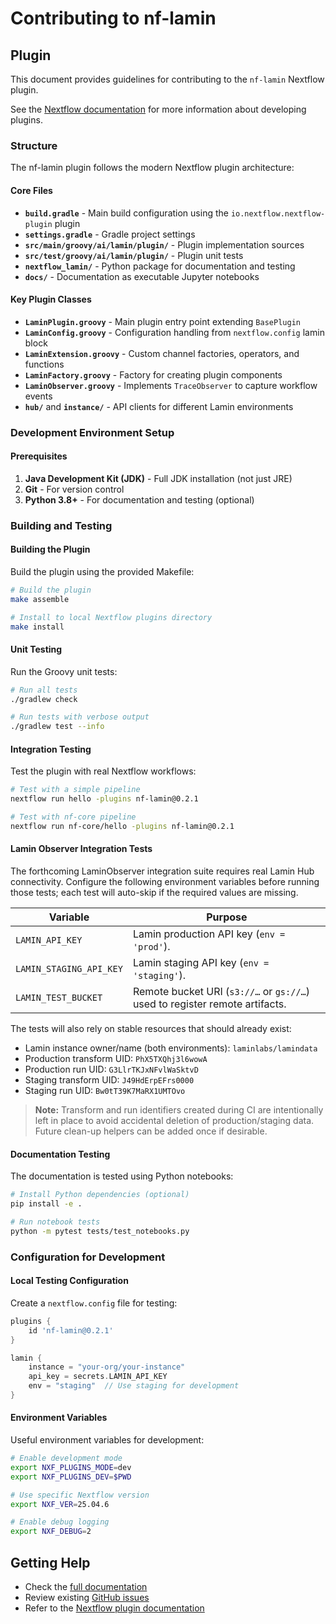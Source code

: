 # Contributing to nf-lamin

## Plugin

This document provides guidelines for contributing to the `nf-lamin` Nextflow plugin.

See the [Nextflow documentation](https://nextflow.io/docs/latest/plugins.html) for more information about developing plugins.

### Structure

The nf-lamin plugin follows the modern Nextflow plugin architecture:

#### Core Files

- **`build.gradle`** - Main build configuration using the `io.nextflow.nextflow-plugin` plugin
- **`settings.gradle`** - Gradle project settings
- **`src/main/groovy/ai/lamin/plugin/`** - Plugin implementation sources
- **`src/test/groovy/ai/lamin/plugin/`** - Plugin unit tests
- **`nextflow_lamin/`** - Python package for documentation and testing
- **`docs/`** - Documentation as executable Jupyter notebooks

#### Key Plugin Classes

- **`LaminPlugin.groovy`** - Main plugin entry point extending `BasePlugin`
- **`LaminConfig.groovy`** - Configuration handling from `nextflow.config` lamin block
- **`LaminExtension.groovy`** - Custom channel factories, operators, and functions
- **`LaminFactory.groovy`** - Factory for creating plugin components
- **`LaminObserver.groovy`** - Implements `TraceObserver` to capture workflow events
- **`hub/`** and **`instance/`** - API clients for different Lamin environments

### Development Environment Setup

#### Prerequisites

1. **Java Development Kit (JDK)** - Full JDK installation (not just JRE)
2. **Git** - For version control
3. **Python 3.8+** - For documentation and testing (optional)

### Building and Testing

#### Building the Plugin

Build the plugin using the provided Makefile:

```bash
# Build the plugin
make assemble

# Install to local Nextflow plugins directory
make install
```

#### Unit Testing

Run the Groovy unit tests:

```bash
# Run all tests
./gradlew check

# Run tests with verbose output
./gradlew test --info
```

#### Integration Testing

Test the plugin with real Nextflow workflows:

```bash
# Test with a simple pipeline
nextflow run hello -plugins nf-lamin@0.2.1

# Test with nf-core pipeline
nextflow run nf-core/hello -plugins nf-lamin@0.2.1
```

#### Lamin Observer Integration Tests

The forthcoming LaminObserver integration suite requires real Lamin Hub connectivity. Configure the following environment variables before running those tests; each test will auto-skip if the required values are missing.

| Variable                | Purpose                                                                     |
| ----------------------- | --------------------------------------------------------------------------- |
| `LAMIN_API_KEY`         | Lamin production API key (`env = 'prod'`).                                  |
| `LAMIN_STAGING_API_KEY` | Lamin staging API key (`env = 'staging'`).                                  |
| `LAMIN_TEST_BUCKET`     | Remote bucket URI (`s3://…` or `gs://…`) used to register remote artifacts. |

The tests will also rely on stable resources that should already exist:

- Lamin instance owner/name (both environments): `laminlabs/lamindata`
- Production transform UID: `PhX5TXQhj3l6wowA`
- Production run UID: `G3LlrTKJxNFvlWaSktvD`
- Staging transform UID: `J49HdErpEFrs0000`
- Staging run UID: `Bw0tT39K7MaRX1UMTOvo`

> **Note:** Transform and run identifiers created during CI are intentionally left in place to avoid accidental deletion of production/staging data. Future clean-up helpers can be added once if desirable.

#### Documentation Testing

The documentation is tested using Python notebooks:

```bash
# Install Python dependencies (optional)
pip install -e .

# Run notebook tests
python -m pytest tests/test_notebooks.py
```

### Configuration for Development

#### Local Testing Configuration

Create a `nextflow.config` file for testing:

```groovy
plugins {
    id 'nf-lamin@0.2.1'
}

lamin {
    instance = "your-org/your-instance"
    api_key = secrets.LAMIN_API_KEY
    env = "staging"  // Use staging for development
}
```

#### Environment Variables

Useful environment variables for development:

```bash
# Enable development mode
export NXF_PLUGINS_MODE=dev
export NXF_PLUGINS_DEV=$PWD

# Use specific Nextflow version
export NXF_VER=25.04.6

# Enable debug logging
export NXF_DEBUG=2
```

## Getting Help

- Check the [full documentation](https://docs.lamin.ai/nextflow)
- Review existing [GitHub issues](https://github.com/laminlabs/nf-lamin/issues)
- Refer to the [Nextflow plugin documentation](https://nextflow.io/docs/latest/plugins.html)
